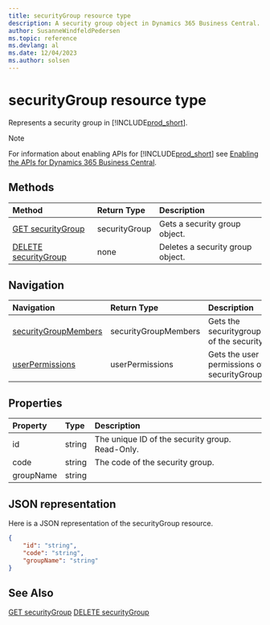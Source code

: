 ```yaml
---
title: securityGroup resource type
description: A security group object in Dynamics 365 Business Central.
author: SusanneWindfeldPedersen
ms.topic: reference
ms.devlang: al
ms.date: 12/04/2023
ms.author: solsen
---
```


# securityGroup resource type

<!-- START>DO_NOT_EDIT -->
<!-- IMPORTANT:Do not edit any of the content between here and the END>DO_NOT_EDIT. -->
Represents a security group in [!INCLUDE[prod_short](../../includes/prod_short.md)].

> [!NOTE]
> For information about enabling APIs for [!INCLUDE[prod_short](../../includes/prod_short.md)] see [Enabling the APIs for Dynamics 365 Business Central](../../api-reference/v2.0/enabling-apis-for-dynamics-nav.md).

## Methods

| Method | Return Type|Description |
|:--------------------|:-----------|:-------------------------|
|[GET securityGroup](../api/dynamics_securitygroup_get.md)|securityGroup|Gets a security group object.|
|[DELETE securityGroup](../api/dynamics_securitygroup_delete.md)|none|Deletes a security group object.|


## Navigation

| Navigation |Return Type| Description |
|:----------|:----------|:-----------------|
|[securityGroupMembers](dynamics_securitygroupmember.md)|securityGroupMembers |Gets the securitygroupmembers of the securityGroup.|
|[userPermissions](dynamics_userpermission.md)|userPermissions |Gets the user permissions of the securityGroup.|

## Properties

| Property           | Type   |Description     |
|:-------------------|:-------|:---------------|
|id|string|The unique ID of the security group. Read-Only.|
|code|string|The code of the security group.|
|groupName|string||

## JSON representation

Here is a JSON representation of the securityGroup resource.


```json
{
    "id": "string",
    "code": "string",
    "groupName": "string"
}
```
<!-- IMPORTANT: END>DO_NOT_EDIT -->

## See Also
[GET securityGroup](../api/dynamics_securitygroup_get.md)
[DELETE securityGroup](../api/dynamics_securitygroup_delete.md)
